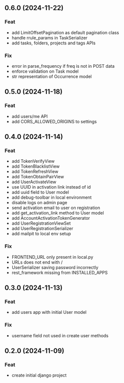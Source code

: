 ## 0.6.0 (2024-11-22)

### Feat

- add LimitOffsetPagination as default pagination class
- handle rrule_params in TaskSerializer
- add tasks, folders, projects and tags APIs

### Fix

- error in parse_frequency if freq is not in POST data
- enforce validation on Task model
- str representation of Occurrence model

## 0.5.0 (2024-11-18)

### Feat

- add users/me API
- add CORS_ALLOWED_ORIGINS to settings

## 0.4.0 (2024-11-14)

### Feat

- add TokenVerifyView
- add TokenBlacklistView
- add TokenRefreshView
- add TokenObtainPairView
- add UserActivateView
- use UUID in activation link instead of id
- add uuid field to User model
- add debug-toolbar in local environment
- disable logs on admin page
- send activation email to user on registration
- add get_activation_link method to User model
- add AccountActivationTokenGenerator
- add UserRegistrationViewSet
- add UserRegistrationSerializer
- add mailpit to local env setup

### Fix

- FRONTEND_URL only present in local.py
- URLs does not end with /
- UserSerializer saving password incorrectly
- rest_framework missing from INSTALLED_APPS

## 0.3.0 (2024-11-13)

### Feat

- add users app with initial User model

### Fix

- username field not used in create user methods

## 0.2.0 (2024-11-09)

### Feat

- create initial django project

